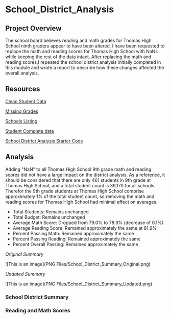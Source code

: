 # School_District_Analysis

## Project Overview
The school board believes reading and math grades for Thomas High School ninth graders appear to have been altered. I have been requested to replace the math and reading scores for Thomas High School with NaNs while keeping the rest of the data intact. After replacing the math and reading scores,I repeated the school district analysis initially completed in this module and wrote a report to describe how these changes affected the overall analysis.

## Resources
[Clean Student Data](Resources/clean_students_complete.csv)

[Missing Grades](Resources/missing_grades.csv)

[Schools Listing](Resources/schools_complete.csv)

[Student Complete data](Resources/students_complete.csv)

[School District Analysis Starter Code](PyCitySchools_Challenge_starter_code.ipynb)

## Analysis
Adding "NaN" to all Thomas High School 9th grade math and reading scores did not have a large impact on the district analysis.  As a reference, it should be considered that there are only 461 students in 9th grade at Thomas High School, and a total student count is 39,170 for all schools.  Therefor the 9th grade students at Thomas High School comprise approximately 1% of the total student count, so removing the math and reading scores for Thomas High School had minimal effect on averages.
- Total Students: Remains unchanged
- Total Budget: Remains unchanged
- Average Math Score: Dropped from 79.0% to 78.9% (decrease of 0.1%)
- Average Reading Score: Remained approximately the same at 81.9%
- Percent Passing Math: Remained approximately the same
- Percent Passing Reading: Remained approximately the same
- Percent Overall Passing: Remained approximately the same

*Original Summary*

![This is an image](PNG Files/School_District_Summary_Original.png)

*Updated Summary*

![This is an image](PNG Files/School_District_Summary_Updated.png)

### School District Summary
### Reading and Math Scores
